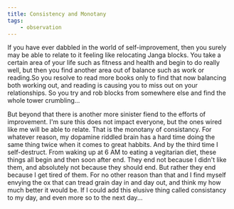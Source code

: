 ```yaml
---
title: Consistency and Monotany 
tags:
	- observation
---
```


If you have ever dabbled in the world of self-improvement, then you surely may be able to relate to it feeling like relocating Janga blocks. You take a certain area of your life such as fitness and health and begin to do really well, but then you find another area out of balance such as work or reading.So you resolve to read more books only to find that now balancing both working out, and reading is causing you to miss out on your relationships. So you try and rob blocks from somewhere else and find the whole tower crumbling...

But beyond that there is another more sinister fiend to the efforts of improvement. I'm sure this does not impact everyone, but the ones wired like me will be able to relate. That is the monotany of consistancy. For whatever reason, my dopamine riddled brain has a hard time doing the same thing twice when it comes to great habbits. And by the third time I self-destruct. From waking up at 6 AM to eating a vegitarian diet, these things all begin and then soon after end. They end not because I didn't like them, and absolutely not because they should end. But rather they end because I get tired of them. For no other reason than that and I find myself envying the ox that can tread grain day in and day out, and think my how much better it would be. If I could add this elusive thing called consistancy to my day, and even more so to the next day...
